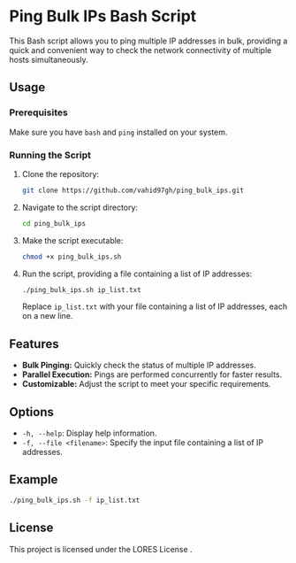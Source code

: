 # Ping Bulk IPs Bash Script

This Bash script allows you to ping multiple IP addresses in bulk, providing a quick and convenient way to check the network connectivity of multiple hosts simultaneously.

## Usage

### Prerequisites

Make sure you have `bash` and `ping` installed on your system.

### Running the Script

1. Clone the repository:

    ```bash
    git clone https://github.com/vahid97gh/ping_bulk_ips.git
    ```

2. Navigate to the script directory:

    ```bash
    cd ping_bulk_ips
    ```

3. Make the script executable:

    ```bash
    chmod +x ping_bulk_ips.sh
    ```

4. Run the script, providing a file containing a list of IP addresses:

    ```bash
    ./ping_bulk_ips.sh ip_list.txt
    ```

   Replace `ip_list.txt` with your file containing a list of IP addresses, each on a new line.

## Features

- **Bulk Pinging:** Quickly check the status of multiple IP addresses.
- **Parallel Execution:** Pings are performed concurrently for faster results.
- **Customizable:** Adjust the script to meet your specific requirements.

## Options

- `-h, --help`: Display help information.
- `-f, --file <filename>`: Specify the input file containing a list of IP addresses.

## Example

```bash
./ping_bulk_ips.sh -f ip_list.txt
```
## License

This project is licensed under the LORES License .